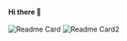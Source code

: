 #### Hi there 👋

![Readme Card](https://github-readme-stats.vercel.app/api?username=chasyumen&count_private=true&show_icons=true)
![Readme Card2](https://github-readme-stats.vercel.app/api/top-langs/?username=chasyumen&show_icons=true)



<!--
**chasyumen/chasyumen** is a ✨ _special_ ✨ repository because its `README.md` (this file) appears on your GitHub profile.

Here are some ideas to get you started:

- 🔭 I’m currently working on ...
- 🌱 I’m currently learning ...
- 👯 I’m looking to collaborate on ...
- 🤔 I’m looking for help with ...
- 💬 Ask me about ...
- 📫 How to reach me: ...
- 😄 Pronouns: ...
- ⚡ Fun fact: ...
-->
